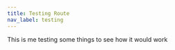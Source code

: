 ```yaml
---
title: Testing Route
nav_label: testing
---
```

This is me testing some things to see how it would work